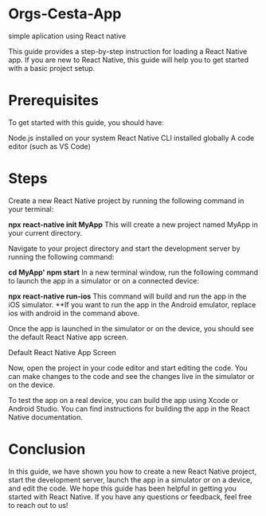 # Orgs-Cesta-App
simple aplication using React native

This guide provides a step-by-step instruction for loading a React Native app. If you are new to React Native, this guide will help you to get started with a basic project setup.

# Prerequisites
To get started with this guide, you should have:

Node.js installed on your system
React Native CLI installed globally
A code editor (such as VS Code)

# Steps
Create a new React Native project by running the following command in your terminal:

**npx react-native init MyApp** 
This will create a new project named MyApp in your current directory.

Navigate to your project directory and start the development server by running the following command:

**cd MyApp' 
npm start**
In a new terminal window, run the following command to launch the app in a simulator or on a connected device:

**npx react-native run-ios** 
This command will build and run the app in the iOS simulator. **If you want to run the app in the Android emulator, replace ios with android in the command above.

Once the app is launched in the simulator or on the device, you should see the default React Native app screen.

Default React Native App Screen

Now, open the project in your code editor and start editing the code. You can make changes to the code and see the changes live in the simulator or on the device.

To test the app on a real device, you can build the app using Xcode or Android Studio. You can find instructions for building the app in the React Native documentation.

# Conclusion
In this guide, we have shown you how to create a new React Native project, start the development server, launch the app in a simulator or on a device, and edit the code. We hope this guide has been helpful in getting you started with React Native. If you have any questions or feedback, feel free to reach out to us!
